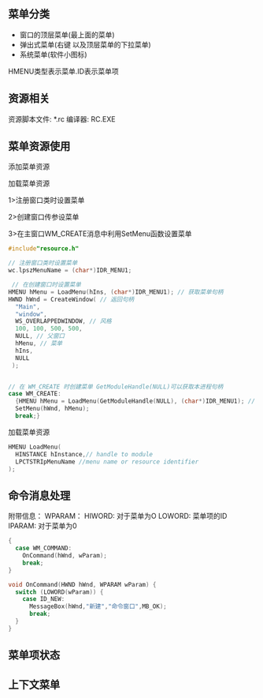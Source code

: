 ## 菜单分类

- 窗口的顶层菜单(最上面的菜单)
- 弹出式菜单(右键 以及顶层菜单的下拉菜单)
- 系统菜单(软件小图标)

HMENU类型表示菜单.ID表示菜单项

## 资源相关

资源脚本文件: *.rc
编译器: RC.EXE

## 菜单资源使用

添加菜单资源

加载菜单资源

1>注册窗口类时设置菜单

2>创建窗口传参设菜单

3>在主窗口WM_CREATE消息中利用SetMenu函数设置菜单

```cpp
#include"resource.h"

// 注册窗口类时设置菜单 
wc.lpszMenuName = (char*)IDR_MENU1;

 // 在创建窗口时设置菜单
HMENU hMenu = LoadMenu(hIns, (char*)IDR_MENU1); // 获取菜单句柄
HWND hWnd = CreateWindow( // 返回句柄
  "Main",
  "window",
  WS_OVERLAPPEDWINDOW, // 风格
  100, 100, 500, 500,
  NULL, // 父窗口
  hMenu, // 菜单
  hIns,
  NULL
 );


// 在 WM_CREATE 时创建菜单 GetModuleHandle(NULL)可以获取本进程句柄
case WM_CREATE:
  {HMENU hMenu = LoadMenu(GetModuleHandle(NULL), (char*)IDR_MENU1); // 获取菜单句柄
  SetMenu(hWnd, hMenu);
  break;}

```

加载菜单资源

```cpp
HMENU LoadMenu(
  HINSTANCE hInstance,// handle to module
  LPCTSTRIpMenuName //menu name or resource identifier
);
```

## 命令消息处理

附带信息：
WPARAM：
  HIWORD: 对于菜单为O
  LOWORD: 菜单项的ID
IPARAM: 对于菜单为0

```cpp
{
  case WM_COMMAND:
    OnCommand(hWnd, wParam);
    break;
}

void OnCommand(HWND hWnd, WPARAM wParam) {
  switch (LOWORD(wParam)) {
    case ID_NEW:
      MessageBox(hWnd,"新建","命令窗口",MB_OK);
      break;
  }
}
```

## 菜单项状态

## 上下文菜单
